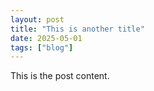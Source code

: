```yaml
---
layout: post
title: "This is another title"
date: 2025-05-01
tags: ["blog"]
---
```


This is the post content.